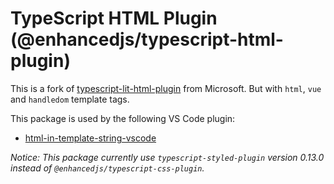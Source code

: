 # TypeScript HTML Plugin (@enhancedjs/typescript-html-plugin)

This is a fork of [typescript-lit-html-plugin](https://github.com/microsoft/typescript-lit-html-plugin) from Microsoft. But with `html`, `vue` and `handledom` template tags.

This package is used by the following VS Code plugin:

* [html-in-template-string-vscode](https://github.com/enhancedjs/html-in-template-string-vscode)

_Notice: This package currently use `typescript-styled-plugin` version 0.13.0 instead of `@enhancedjs/typescript-css-plugin`._
